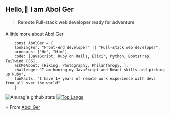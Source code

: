 
## Hello,👋 I am Abol Ger

>#### Remote Full-stack web developer ready for adventure


A little more about Abol Ger




        const AbolGer = { 
        lookingFor: "Front-end developer" || "Full-stack web developer", 
        pronouns: ["He", "Him"], 
        code: [JavaScript, Ruby on Rails, Elixir, Python, Bootstrap, Tailwind CSS],
        askMeAbout: [Hiking, Photography, Philanthropy, ],
        challenge: "I am honing my JavaScript and React skills and picking up Ruby",
        funFacts: "I have 1+ years of remote work experience with devs from all over the world"
        }



![Anurag's github stats](https://github-readme-stats.vercel.app/api?username=ger619)  [![Top Langs](https://github-readme-stats.vercel.app/api/top-langs/?username=ger619)](https://github.com/anuraghazra/github-readme-stats)



⭐️ From [Abol Ger](https://github.com/ger619)